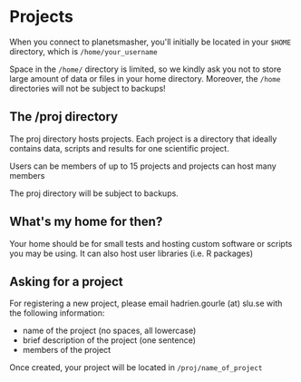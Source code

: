 # Projects

When you connect to planetsmasher, you'll initially be located in your `$HOME`
directory, which is `/home/your_username`

Space in the `/home/` directory is limited, so we kindly ask you not to store
large amount of data or files in your home directory. Moreover, the `/home`
directories will not be subject to backups!

## The /proj directory

The proj directory hosts projects. Each project is a directory that ideally
contains data, scripts and results for one scientific project.

Users can be members of up to 15 projects and projects can host many members

The proj directory will be subject to backups.

## What's my home for then?

Your home should be for small tests and hosting custom software or scripts you
may be using. It can also host user libraries (i.e. R packages)

## Asking for a project

For registering a new project, please email hadrien.gourle  (at) slu.se with
the following information:

* name of the project (no spaces, all lowercase)
* brief description of the project (one sentence)
* members of the project

Once created, your project will be located in `/proj/name_of_project`
